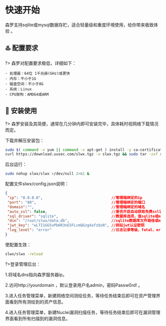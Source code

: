 # 快速开始
森罗支持sqlite或mysql数据存贮，适合轻量级和重度环境使用，给你带来极致体验 。



##  :hotsprings: 配置要求 <!-- {docsify-ignore} -->
?> 森罗对配置要求极低，详细如下：

  ```
  - 处理器：64位 1千兆赫(GHz)或更快
  - 内存：不小于1G
  - 磁盘空间：不小于8G
  - 系统：Linux
  - CPU架构：AMD64或ARM
  ```



## :rocket: 安装使用 <!-- {docsify-ignore} -->
?> 森罗安装及其简便，通常在几分钟内即可安装完毕，具体耗时视网络下载情况而定。

下载并解压安装包：

```bash
sudo $( command -v yum || command -v apt-get ) install -y ca-certificates
curl https://download.uusec.com/slwx.tgz -o slwx.tgz && sudo tar -zxf slwx.tgz && rm -f ./slwx.tgz
```

后台运行：

```bash
sudo nohup slwx/slwx >/dev/null 2>&1 &
```

配置文件slwx/config.json说明： 
```json
{
 "ip": "0.0.0.0",                               //管理端绑定的ip
 "port": "80",                                  //管理端绑定的端口
 "domain":"",                                   //管理端绑定的域名
 "auto_ssl": false,                             //是否开启自动获取免费ssl证书，确保此时端口为443
 "sql_driver": "sqlite",                        //数据库选项，值sqlite或mysql
 "dsn": "/root/slwx/data.db",                   //sqlite数据库文件路径或mysql数据库dsn连接信息
 "jwt_key": "wLTI1GG5vPb6R3nE5FLcmQGzg4afzQsN", //网站jwt认证密钥
 "log_level": "error"                           //日志记录等级，fatal、error、info、debug
}
```

使配置生效： 
```bash
slwx/slwx -reload
```

?>登录管理后台：

1.将域名dns指向森罗服务器ip。

2.访问http://yourdomain ，默认登录用户名admin，密码Passw0rd! 。

3.进入任务管理菜单，新建网络空间测绘任务，等待任务结束后即可在资产管理界面看到所有测绘到的资产信息。

4.进入任务管理菜单，新建Nuclei漏洞扫描任务，等待任务结束后即可在漏洞管理界面看到所有扫描到的漏洞信息。

